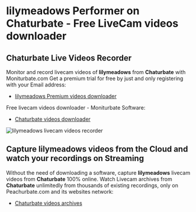 # lilymeadows Performer on Chaturbate - Free LiveCam videos downloader

## Chaturbate Live Videos Recorder

Monitor and record livecam videos of **lilymeadows** from **Chaturbate** with Moniturbate.com
Get a premium trial for free by just and only registering with your Email address:
* [lilymeadows Premium videos downloader](https://moniturbate.com/request-demo-licence-key.html)

Free livecam videos downloader - Moniturbate Software:
* [Chaturbate videos downloader](https://moniturbate.com/moniturbate-download-software.html)

![lilymeadows livecam videos recorder](https://peachurnet.com/templates/moniturbate-software.png)


## Capture lilymeadows videos from the Cloud and watch your recordings on Streaming

Without the need of downloading a software, capture **lilymeadows** livecam videos from **Chaturbate** 100% online.
Watch Livecam archives from **Chaturbate** unlimitedly from thousands of existing recordings, only on Peachurbate.com and its websites network:
* [Chaturbate videos archives](https://peachurnet.com/)